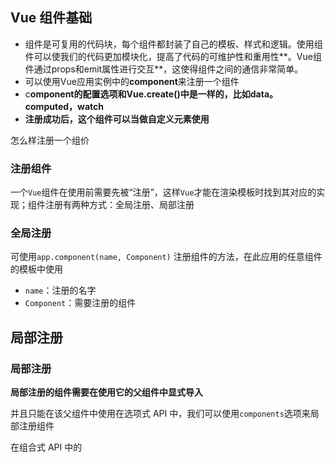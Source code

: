 ## Vue 组件基础

- 组件是可复用的代码块，每个组件都封装了自己的模板、样式和逻辑。使用组件可以使我们的代码更加模块化，提高了代码的可维护性和重用性**。Vue组件通过props和emit属性进行交互**，这使得组件之间的通信非常简单。
- 可以使用Vue应用实例中的**component**来注册一个组件
- c**omponent的配置选项和Vue.create()中是一样的，比如data。computed，watch**
- **注册成功后，这个组件可以当做自定义元素使用**

怎么样注册一个组价

### 注册组件

一个`Vue`组件在使用前需要先被“注册”，这样`Vue`才能在渲染模板时找到其对应的实现；组件注册有两种方式：全局注册、局部注册

### 全局注册

可使用`app.component(name, Component)` 注册组件的方法，在此应用的任意组件的模板中使用

- `name`：注册的名字
- `Component`：需要注册的组件





## 局部注册

### 局部注册

**局部注册的组件需要在使用它的父组件中显式导入**

并且只能在该父组件中使用在选项式 API 中，我们可以使用`components`选项来局部注册组件

在组合式 API 中的<script setup>内，直接导入的组件就可以在模板中直接可用，无需注册





## Vue组件的复用

为什么Vue组件可以设计成可以复用

1. **模块化：** Vue组件允许你将应用程序拆分为小的、可复用的模块。每个组件可以独立开发、测试和维护，使得整个应用程序更易于管理。
2. **封装性：** 组件封装了特定功能或界面元素。通过封装，组件内部的实现细节被隐藏起来，外部只需关心组件提供的接口和功能。这种封装性使得组件可以在不同的上下文中被重复使用，而不影响其它部分的代码。
3. **提高可维护性：** 将应用程序拆分为小的、可复用的组件，使得代码更易于维护。当应用程序需要变更时，你只需修改相关的组件，而不需要修改整个应用程序。这样降低了维护成本，提高了可维护性。
4. **可组合性：** 组件可以嵌套使用，形成一个组件树。这种组合性使得你可以使用现有的组件来构建新的组件，从而实现更复杂的界面和功能。组件的可组合性增加了应用程序的灵活性和可扩展性。
5. **提高开发效率：** 可复用的组件可以在不同的项目中被重复使用。当你在一个项目中开发了一个功能强大的组件，你可以将它保存下来，在其它项目中直接引用。这样可以节省开发时间，提高开发效率。